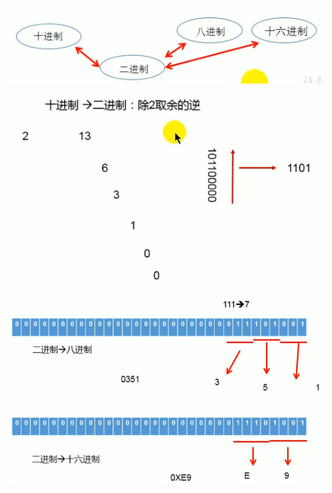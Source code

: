 ![](assets/20220729_190147_image.png)

![](assets/20220729_190233_image.png)

![](assets/20220729_190251_image.png)
